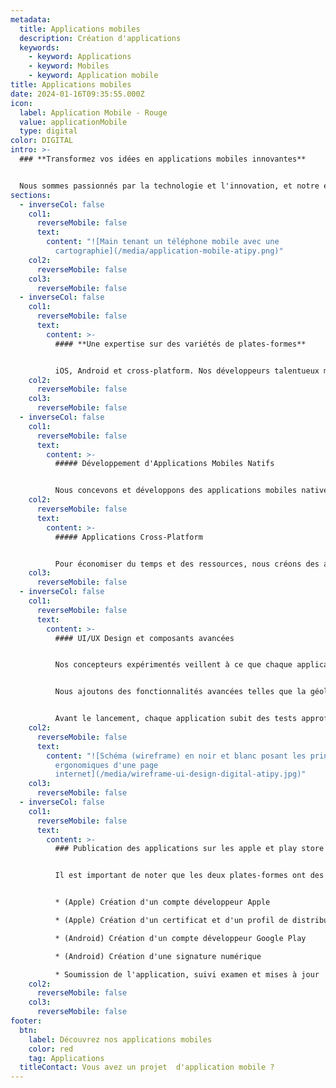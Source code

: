 ```yaml
---
metadata:
  title: Applications mobiles
  description: Création d'applications
  keywords:
    - keyword: Applications
    - keyword: Mobiles
    - keyword: Application mobile
title: Applications mobiles
date: 2024-01-16T09:35:55.000Z
icon:
  label: Application Mobile - Rouge
  value: applicationMobile
  type: digital
color: DIGITAL
intro: >-
  ### **Transformez vos idées en applications mobiles innovantes**


  Nous sommes passionnés par la technologie et l'innovation, et notre équipe d'experts en développement d'applications est prête à vous aider à tirer parti de la puissance des applications mobiles pour atteindre vos objectifs.
sections:
  - inverseCol: false
    col1:
      reverseMobile: false
      text:
        content: "![Main tenant un téléphone mobile avec une
          cartographie](/media/application-mobile-atipy.png)"
    col2:
      reverseMobile: false
    col3:
      reverseMobile: false
  - inverseCol: false
    col1:
      reverseMobile: false
      text:
        content: >-
          #### **Une expertise sur des variétés de plates-formes**


          iOS, Android et cross-platform. Nos développeurs talentueux maîtrisent les dernières technologies et les meilleures pratiques de l'industrie pour vous offrir des applications fluides, intuitives et hautement fonctionnelles.
    col2:
      reverseMobile: false
    col3:
      reverseMobile: false
  - inverseCol: false
    col1:
      reverseMobile: false
      text:
        content: >-
          ##### Développement d'Applications Mobiles Natifs


          Nous concevons et développons des applications mobiles natives pour iOS et Android, offrant une expérience utilisateur optimale et des performances exceptionnelles.
    col2:
      reverseMobile: false
      text:
        content: >-
          ##### Applications Cross-Platform


          Pour économiser du temps et des ressources, nous créons des applications compatibles avec plusieurs plates-formes en utilisant des frameworks tels que React Native ou Flutter.
    col3:
      reverseMobile: false
  - inverseCol: false
    col1:
      reverseMobile: false
      text:
        content: >-
          #### UI/UX Design et composants avancées


          Nos concepteurs expérimentés veillent à ce que chaque application que nous créons soit non seulement fonctionnelle, mais aussi esthétiquement attrayante et conviviale.


          Nous ajoutons des fonctionnalités avancées telles que la géolocalisation, les paiements mobiles, les notifications push, et bien plus encore, pour améliorer la valeur de votre application.


          Avant le lancement, chaque application subit des tests approfondis pour garantir son bon fonctionnement sur différentes plates-formes et appareils.
    col2:
      reverseMobile: false
      text:
        content: "![Schéma (wireframe) en noir et blanc posant les principes
          ergonomiques d'une page
          internet](/media/wireframe-ui-design-digital-atipy.jpg)"
    col3:
      reverseMobile: false
  - inverseCol: false
    col1:
      reverseMobile: false
      text:
        content: >-
          ### Publication des applications sur les apple et play store


          Il est important de noter que les deux plates-formes ont des directives strictes en matière de contenu, de sécurité et de convivialité. Nous vous accompagnons durant toutes les étapes du processus de publication.


          * (Apple) Création d'un compte développeur Apple

          * (Apple) Création d'un certificat et d'un profil de distribution

          * (Android) Création d'un compte développeur Google Play

          * (Android) Création d'une signature numérique

          * Soumission de l'application, suivi examen et mises à jour
    col2:
      reverseMobile: false
    col3:
      reverseMobile: false
footer:
  btn:
    label: Découvrez nos applications mobiles
    color: red
    tag: Applications
  titleContact: Vous avez un projet  d'application mobile ?
---
```

